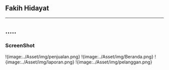 ## Fakih Hidayat 
---
###
.....
---
### ScreenShot
!{image:../Asset/img/penjualan.png}
!{image:../Asset/img/Beranda.png}
!{image:../Asset/img/laporan.png}
!{image:../Asset/img/pelanggan.png}